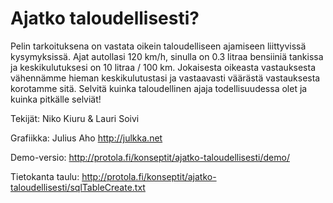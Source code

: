 Ajatko taloudellisesti?
======================
Pelin tarkoituksena on vastata oikein taloudelliseen ajamiseen liittyvissä kysymyksissä. Ajat autollasi 120 km/h, sinulla on 0.3 litraa bensiiniä tankissa ja keskikulutuksesi on 10 litraa / 100 km. Jokaisesta oikeasta vastauksesta vähennämme hieman keskikulutustasi ja vastaavasti väärästä vastauksesta korotamme sitä. Selvitä kuinka taloudellinen ajaja todellisuudessa olet ja kuinka pitkälle selviät!

Tekijät:
Niko Kiuru & Lauri Soivi

Grafiikka:
Julius Aho <a href="http://julkka.net">http://julkka.net<a/>

Demo-versio: <a href="http://protola.fi/konseptit/ajatko-taloudellisesti/demo/">http://protola.fi/konseptit/ajatko-taloudellisesti/demo/<a/>

Tietokanta taulu: <a href="http://protola.fi/konseptit/ajatko-taloudellisesti/sqlTableCreate.txt">http://protola.fi/konseptit/ajatko-taloudellisesti/sqlTableCreate.txt</a>
